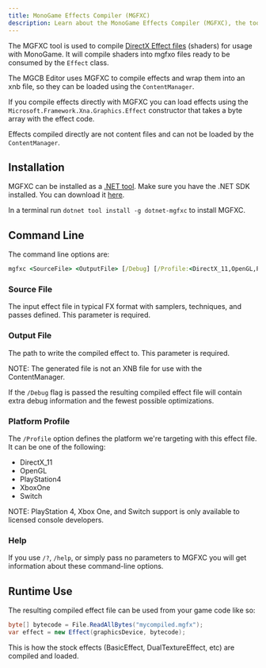 ```yaml
---
title: MonoGame Effects Compiler (MGFXC)
description: Learn about the MonoGame Effects Compiler (MGFXC), the tool used to compile shaders for usage in MonoGame.
---
```


The MGFXC tool is used to compile [DirectX Effect files](https://docs.microsoft.com/en-us/windows/win32/direct3d9/writing-an-effect) (shaders) for usage with MonoGame. It will compile shaders into mgfxo files ready to be consumed by the ```Effect``` class.

The MGCB Editor uses MGFXC to compile effects and wrap them into an xnb file, so they can be loaded using the `ContentManager`.

If you compile effects directly with MGFXC you can load effects using the `Microsoft.Framework.Xna.Graphics.Effect` constructor that takes a byte array with the effect code.

Effects compiled directly are not content files and can not be loaded by the `ContentManager`.

## Installation

MGFXC can be installed as a [.NET tool](https://docs.microsoft.com/en-us/dotnet/core/tools/global-tools).
Make sure you have the .NET SDK installed. You can download it [here](https://dotnet.microsoft.com/download).

In a terminal run `dotnet tool install -g dotnet-mgfxc` to install MGFXC.

## Command Line

The command line options are:

```bat
mgfxc <SourceFile> <OutputFile> [/Debug] [/Profile:<DirectX_11,OpenGL,PlayStation4>]
```

### Source File

The input effect file in typical FX format with samplers, techniques, and passes defined.  This parameter is required.

### Output File

The path to write the compiled effect to.  This parameter is required.

NOTE: The generated file is not an XNB file for use with the ContentManager.

If the `/Debug` flag is passed the resulting compiled effect file will contain extra debug information and the fewest possible optimizations.

### Platform Profile

The `/Profile` option defines the platform we're targeting with this effect file.  It can be one of the following:

- DirectX_11
- OpenGL
- PlayStation4
- XboxOne
- Switch

NOTE: PlayStation 4, Xbox One, and Switch support is only available to licensed console developers.

### Help

If you use `/?`, `/help`, or simply pass no parameters to MGFXC you will get information about these command-line options.

## Runtime Use

The resulting compiled effect file can be used from your game code like so:

```csharp
byte[] bytecode = File.ReadAllBytes("mycompiled.mgfx");
var effect = new Effect(graphicsDevice, bytecode);
```

This is how the stock effects (BasicEffect, DualTextureEffect, etc) are compiled and loaded.
